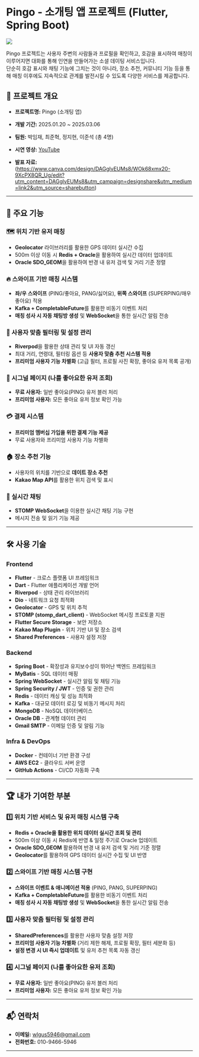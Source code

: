 # Pingo - 소개팅 앱 프로젝트 (Flutter, Spring Boot)

<img src = "./Pingo 사진.png">

Pingo 프로젝트는 사용자 주변의 사람들과 프로필을 확인하고, 호감을 표시하여 매칭이 이루어지면 대화를 통해 인연을 만들어가는 소셜 데이팅 서비스입니다.  
단순히 호감 표시와 채팅 기능에 그치는 것이 아니라, 장소 추천, 커뮤니티 기능 등을 통해 매칭 이후에도 지속적으로 관계를 발전시킬 수 있도록 다양한 서비스를 제공합니다.

## 📌 프로젝트 개요
- **프로젝트명:** Pingo (소개팅 앱)
- **개발 기간:** 2025.01.20 ~ 2025.03.06
- **팀원:** 박임재, 최준혁, 정지현, 이준석 (총 4명)

- **시연 영상:** [YouTube](https://www.youtube.com/watch?v=b9xO2-tBJ1s)
- **발표 자료:** (https://www.canva.com/design/DAGglvEUMs8/WOk68xmx20-9XcPX8QR_Ug/edit?utm_content=DAGglvEUMs8&utm_campaign=designshare&utm_medium=link2&utm_source=sharebutton)

---

## 📱 주요 기능

### 🗺️ 위치 기반 유저 매칭
- **Geolocator** 라이브러리를 활용한 GPS 데이터 실시간 수집
- 500m 이상 이동 시 **Redis + Oracle**을 활용하여 실시간 데이터 업데이트
- **Oracle SDO_GEOM**을 활용하여 반경 내 유저 검색 및 거리 기준 정렬

### 🔥 스와이프 기반 매칭 시스템
- **좌/우 스와이프** (PING/좋아요, PANG/싫어요), **위쪽 스와이프** (SUPERPING/매우 좋아요) 적용
- **Kafka + CompletableFuture**를 활용한 비동기 이벤트 처리
- **매칭 성사 시 자동 채팅방 생성** 및 **WebSocket**을 통한 실시간 알림 전송

### 🎯 사용자 맞춤 필터링 및 설정 관리
- **Riverpod**을 활용한 상태 관리 및 UI 자동 갱신
- 최대 거리, 연령대, 필터링 옵션 등 **사용자 맞춤 추천 시스템 적용**
- **프리미엄 사용자 기능 차별화** (고급 필터, 프로필 사진 확장, 좋아요 유저 목록 공개)

### 💌 시그널 페이지 (나를 좋아요한 유저 조회)
- **무료 사용자:** 일반 좋아요(PING) 유저 블러 처리  
- **프리미엄 사용자:** 모든 좋아요 유저 정보 확인 가능

### 💳 결제 시스템
- **프리미엄 멤버십 가입을 위한 결제 기능 제공**
- 무료 사용자와 프리미엄 사용자 기능 차별화

### 🏠 장소 추천 기능
- 사용자의 위치를 기반으로 **데이트 장소 추천**
- **Kakao Map API**를 활용한 위치 검색 및 표시

### 💬 실시간 채팅
- **STOMP WebSocket**을 이용한 실시간 채팅 기능 구현
- 메시지 전송 및 읽기 기능 제공

---

## 🛠️ 사용 기술

### **Frontend**
- **Flutter** - 크로스 플랫폼 UI 프레임워크
- **Dart** - Flutter 애플리케이션 개발 언어
- **Riverpod** - 상태 관리 라이브러리
- **Dio** - 네트워크 요청 최적화
- **Geolocator** - GPS 및 위치 추적
- **STOMP (stomp_dart_client)** - WebSocket 메시징 프로토콜 지원
- **Flutter Secure Storage** - 보안 저장소
- **Kakao Map Plugin** - 위치 기반 UI 및 장소 검색
- **Shared Preferences** - 사용자 설정 저장

### **Backend**
- **Spring Boot** - 확장성과 유지보수성이 뛰어난 백엔드 프레임워크
- **MyBatis** - SQL 데이터 매핑
- **Spring WebSocket** - 실시간 알림 및 채팅 기능
- **Spring Security / JWT** - 인증 및 권한 관리
- **Redis** - 데이터 캐싱 및 성능 최적화
- **Kafka** - 대규모 데이터 로깅 및 비동기 메시지 처리
- **MongoDB** - NoSQL 데이터베이스
- **Oracle DB** - 관계형 데이터 관리
- **Gmail SMTP** - 이메일 인증 및 알림 기능

### **Infra & DevOps**
- **Docker** - 컨테이너 기반 환경 구성
- **AWS EC2** - 클라우드 서버 운영
- **GitHub Actions** - CI/CD 자동화 구축

---

## 🏆 내가 기여한 부분

### 1️⃣ 위치 기반 서비스 및 유저 매칭 시스템 구축
- **Redis + Oracle을 활용한 위치 데이터 실시간 조회 및 관리**
- 500m 이상 이동 시 Redis에 반영 & 일정 주기로 Oracle 업데이트
- **Oracle SDO_GEOM** 활용하여 반경 내 유저 검색 및 거리 기준 정렬
- **Geolocator**를 활용하여 GPS 데이터 실시간 수집 및 UI 반영

### 2️⃣ 스와이프 기반 매칭 시스템 구현
- **스와이프 이벤트 & 애니메이션 적용** (PING, PANG, SUPERPING)
- **Kafka + CompletableFuture**를 활용한 비동기 이벤트 처리
- **매칭 성사 시 자동 채팅방 생성** 및 **WebSocket**을 통한 실시간 알림 전송

### 3️⃣ 사용자 맞춤 필터링 및 설정 관리
- **SharedPreferences**를 활용한 사용자 맞춤 설정 저장
- **프리미엄 사용자 기능 차별화** (거리 제한 해제, 프로필 확장, 필터 세분화 등)
- **설정 변경 시 UI 즉시 업데이트** 및 유저 추천 목록 자동 갱신

### 4️⃣ 시그널 페이지 (나를 좋아요한 유저 조회)
- **무료 사용자:** 일반 좋아요(PING) 유저 블러 처리  
- **프리미엄 사용자:** 모든 좋아요 유저 정보 확인 가능


---

## 📬 연락처
- **이메일:** wlgus5946@gmail.com
- **전화번호:** 010-9466-5946

---
